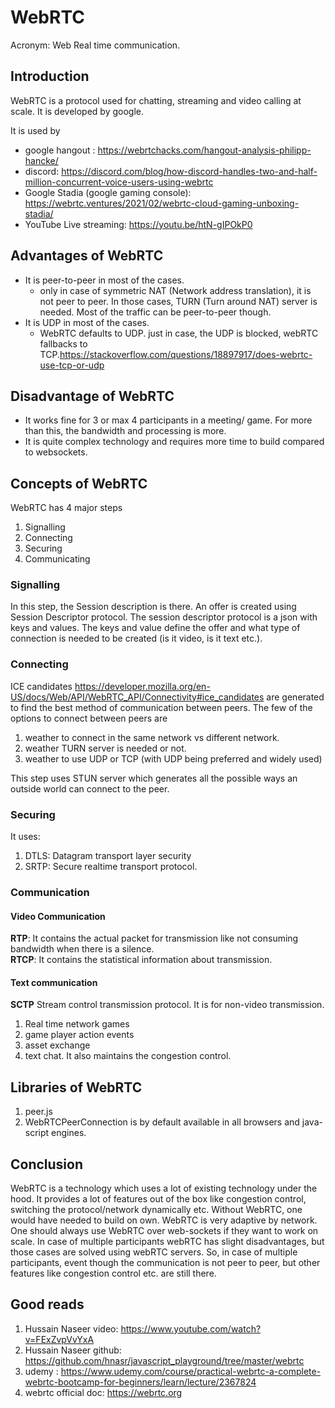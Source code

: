 # WebRTC
Acronym: Web Real time communication.
## Introduction 
WebRTC is a protocol used for chatting, streaming and video calling at scale.
It is developed by google.

It is used by 
- google hangout : https://webrtchacks.com/hangout-analysis-philipp-hancke/ 
- discord: https://discord.com/blog/how-discord-handles-two-and-half-million-concurrent-voice-users-using-webrtc  
- Google Stadia (google gaming console): https://webrtc.ventures/2021/02/webrtc-cloud-gaming-unboxing-stadia/ 
- YouTube Live streaming: https://youtu.be/htN-gIPOkP0 

## Advantages of WebRTC

- It is peer-to-peer in most of the cases. 
  - only in case of symmetric NAT (Network address translation), it is not peer to peer.
  In those cases, TURN (Turn around NAT) server is needed. Most of the traffic can be peer-to-peer though. 
- It is UDP in most of the cases. 
  - WebRTC defaults to UDP. just in case, the UDP is blocked, webRTC fallbacks to TCP.https://stackoverflow.com/questions/18897917/does-webrtc-use-tcp-or-udp 


## Disadvantage of WebRTC
- It works fine for 3 or max 4 participants in a meeting/ game. For more than this, the bandwidth and processing is more. 
- It is quite complex technology and requires more time to build compared to websockets. 

## Concepts of WebRTC
WebRTC has 4 major steps 
1. Signalling 
2. Connecting 
3. Securing
4. Communicating


### Signalling 
In this step, the Session description is there. An offer is created using Session Descriptor protocol.
The session descriptor protocol is a json with keys and values. The keys and value define the offer and what type of connection is needed to be created (is it video, is it text etc.).

### Connecting 
ICE candidates https://developer.mozilla.org/en-US/docs/Web/API/WebRTC_API/Connectivity#ice_candidates are generated to find the best method of communication between peers. The few of the options to connect between peers are
1. weather to connect in the same network vs different network.
2. weather TURN server is needed or not. 
3. weather to use UDP or TCP (with UDP being preferred and widely used)

This step uses STUN server which generates all the possible ways an outside world can connect to the peer.

### Securing 
It uses:
1. DTLS: Datagram transport layer security 
2. SRTP: Secure realtime transport protocol. 

### Communication 
#### Video Communication
**RTP**:  It contains the actual packet for transmission like not consuming bandwidth when there is a silence.  
**RTCP**: It contains the statistical information about transmission. 

#### Text communication 
**SCTP** Stream control transmission protocol. It is for non-video transmission. 
1. Real time network games
2. game player action events
3. asset exchange
4. text chat. 
It also maintains the congestion control. 

## Libraries of WebRTC
1. peer.js 
2. WebRTCPeerConnection is by default available in all browsers and java-script engines.

## Conclusion
WebRTC is a technology which uses a lot of existing technology under the hood. It provides a lot of features out of the box like congestion control, switching the protocol/network dynamically etc. 
Without WebRTC, one would have needed to build on own. 
WebRTC is very adaptive by network. One should always use WebRTC over web-sockets if they want to work on scale. 
In case of multiple participants webRTC has slight disadvantages, but those cases are solved using webRTC servers.
So, in case of multiple participants, event though the communication is not peer to peer, but other features like congestion control etc. are still there. 

## Good reads
1. Hussain Naseer video: https://www.youtube.com/watch?v=FExZvpVvYxA 
2. Hussain Naseer github:  https://github.com/hnasr/javascript_playground/tree/master/webrtc 
3. udemy : https://www.udemy.com/course/practical-webrtc-a-complete-webrtc-bootcamp-for-beginners/learn/lecture/2367824
4. webrtc official doc: https://webrtc.org 


